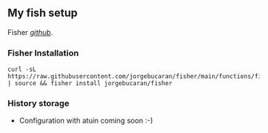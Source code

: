 ## My fish setup
Fisher *[github](https://github.com/jorgebucaran/fisher)*.
### Fisher Installation
    curl -sL https://raw.githubusercontent.com/jorgebucaran/fisher/main/functions/fisher.fish | source && fisher install jorgebucaran/fisher

### History storage
 * Configuration with atuin coming soon :-)
